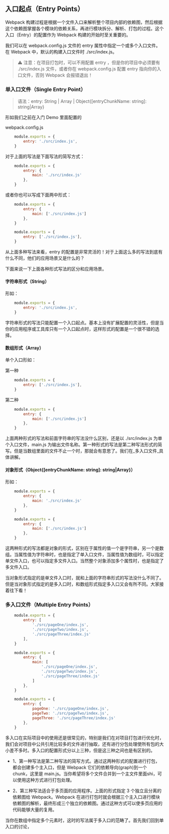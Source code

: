 ## 入口起点（Entry Points）

Webpack 构建过程是根据一个文件入口来解析整个项目内部的依赖图，然后根据这个依赖图掌握各个模块的依赖关系，再进行模块拆分、解析、打包的过程。这个入口（Entry）的配置作为 Webpack 构建的开始时至关重要的。

我们可以在 webpack.config.js 文件的 entry 属性中指定一个或多个入口文件。在 Webpack 中，默认的构建入口文件时 ./src/index.js。

> ⚠️ 注意：在项目打包时，可以不用配置 entry ，但是你的项目中必须要有 ./src/index.js 文件，或者你在 webpack.config.js 配置 entry 指向你的入口文件，否则 Webpack 会报错退出！

### 单入口文件（Single Entry Point）

> 语法：entry: String | Array<String> | Object{[entryChunkName: string]: string|Array<string>}

形如我们之前在入门 Demo 里面配置的

webpack.config.js

```javascript
    module.exports = {
        entry: './src/index.js',
    }
```

对于上面的写法是下面写法的简写方式：

```javascript
    module.exports = {
        entry: {
            main: './src/index.js'
        },
    }
```

或者你也可以写成下面两中形式：

```javascript
    module.exports = {
        entry: {
            main: ['./src/index.js']
        },
    }
```

```javascript
    module.exports = {
        entry: ['./src/index.js'],
    }
```

从上面多种写法来看，entry 的配置是非常灵活的！对于上面这么多的写法到底有什么不同，他们的应用场景又是什么的？

下面来说一下上面各种形式写法的区分和应用场景。

#### 字符串形式（String）

形如：

```javascript
    module.exports = {
        entry: './src/index.js',
    }
```

字符串形式的写法只能配置一个入口起点。基本上没有扩展配置的灵活性，但是当你的应用程序或工具库只有一个入口起点时，这样形式的配置是一个很不错的选择。

#### 数组形式（Array<String>）

单个入口形如：

第一种

```javascript
    module.exports = {
        entry: ['./src/index.js'],
    }
```

第二种

```javascript
    module.exports = {
        entry: {
            main: ['./src/index.js']
        },
    }
```

上面两种形式的写法和前面字符串的写法没什么区别，还是以 ./src/index.js 为单个入口文件，main.js 为输出文件名称。第一种形式的写法是第二种写法形式的简写。但是当数组里面的文件不止一个时，那就会有意思了。我们在_多入口文件_具体讲解。

#### 对象形式（Object{[entryChunkName: string]: string|Array<string>}）

形如：

```javascript
    module.exports = {
        entry: {
            main: './src/index.js'
        },
    }
```

```javascript
    module.exports = {
        entry: {
            main: ['./src/index.js']
        },
    }
```

这两种形式的写法都是对象的形式，区别在于属性的值一个是字符串，另一个是数组。当属性值为字符串时，也是指定了单入口文件，当属性值为数组时，可以指定单文件入口，也可以指定多文件入口。当然整个对象添加多个属性时，也是指定了多文件入口。

当对象形式指定的是单文件入口时，就和上面的字符串形式的写法没什么不同了。但是当对象形式指定的是多入口时，和数组形式指定多入口又会有所不同。大家接着往下看！

### 多入口文件（Multiple Entry Points）

```javascript
    module.exports = {
        entry: [
            './src/pageOne/index.js',
            './src/pageTwo/index.js',
            './src/pageThree/index.js'
        ],
    }
```

```javascript
    module.exports = {
        entry: {
            main: [
                './src/pageOne/index.js',
                './src/pageTwo/index.js',
                './src/pageThree/index.js'
            ]
        },
    }
```

```javascript
    module.exports = {
        entry: {
            pageOne: './src/pageOne/index.js',
            pageTwo: './src/pageTwo/index.js',
            pageThree: './src/pageThree/index.js'
        },
    }
```

多入口在实际项目中的使用还是很常见的，特别是我们在对项目打包进行优化时，我们会对项目中公共引用比较多的文件进行抽取，还有进行分包处理使所有包的大小差不多时。多入口的配置形式分以上三种，但是这三种之间也是有区别的。

- 1、第一种写法是第二种写法的简写方式。通过这两种形式的配置进行打包，都会创建多个主入口，但是 Webpack 它们的依赖导向(graph)到一个 chunk，这里是 main.js。当你希望将多个文件合并到一个主文件里面shi，可以使用这种方式进行打包处理。

- 2、第三种写法适合于多页面的应用程序。上面的形式指定 3 个独立且分离的依赖图给 Webpack。Webpack 在进行打包时就会根据三个主入口进行模块依赖图的解析，最终形成三个独立的依赖图。通过这种方式可以使多页应用的代码能够大量的复用。

当你在数组中指定多个元素时，这时的写法属于多入口的范畴了。首先我们回到单入口的讨论，



















